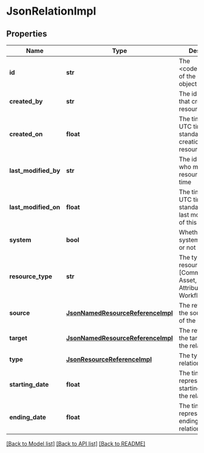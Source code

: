 # JsonRelationImpl

## Properties
Name | Type | Description | Notes
------------ | ------------- | ------------- | -------------
**id** | **str** | The &lt;code&gt;id&lt;/code&gt; of the represented object (entity) | 
**created_by** | **str** | The id of the user that created this resource | [optional] 
**created_on** | **float** | The timestamp (in UTC time standard) of the creation of this resource | [optional] 
**last_modified_by** | **str** | The id of the user who modified this resource the last time | [optional] 
**last_modified_on** | **float** | The timestamp (in UTC time standard) of the last modification of this resource | [optional] 
**system** | **bool** | Whether this is a system resource or not | [optional] 
**resource_type** | **str** | The type of this resource, i.e. [Community, Asset, Domain, Attribute, Relation, WorkflowInstance] | [optional] 
**source** | [**JsonNamedResourceReferenceImpl**](JsonNamedResourceReferenceImpl.md) | The reference to the source asset of the relation | [optional] 
**target** | [**JsonNamedResourceReferenceImpl**](JsonNamedResourceReferenceImpl.md) | The reference to the target asset of the relation | [optional] 
**type** | [**JsonResourceReferenceImpl**](JsonResourceReferenceImpl.md) | The type of the relation | [optional] 
**starting_date** | **float** | The timestamp representing the starting date of the relation | [optional] 
**ending_date** | **float** | The timestamp representing the ending date of the relation | [optional] 

[[Back to Model list]](../README.md#documentation-for-models) [[Back to API list]](../README.md#documentation-for-api-endpoints) [[Back to README]](../README.md)


